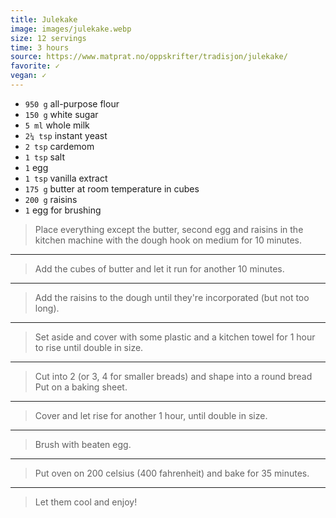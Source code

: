 ```yaml
---
title: Julekake
image: images/julekake.webp
size: 12 servings
time: 3 hours
source: https://www.matprat.no/oppskrifter/tradisjon/julekake/
favorite: ✓
vegan: ✓
---
```


* `950 g` all-purpose flour
* `150 g` white sugar
* `5 ml` whole milk
* `2¼ tsp` instant yeast
* `2 tsp` cardemom
* `1 tsp` salt
* `1` egg
* `1 tsp` vanilla extract
* `175 g` butter at room temperature in cubes
* `200 g` raisins
* `1` egg for brushing

> Place everything except the butter, second egg and raisins in the kitchen machine with the dough hook on medium for 10 minutes. 

---

> Add the cubes of butter and let it run for another 10 minutes.

---

> Add the raisins to the dough until they're incorporated (but not too long).

---

> Set aside and cover with some plastic and a kitchen towel for 1 hour to rise until double in size.

---

> Cut into 2 (or 3, 4 for smaller breads) and shape into a round bread Put on a baking sheet.

---

> Cover and let rise for another 1 hour, until double in size.
---

> Brush with beaten egg.

---

> Put oven on 200 celsius (400 fahrenheit) and bake for 35 minutes.

---

> Let them cool and enjoy!